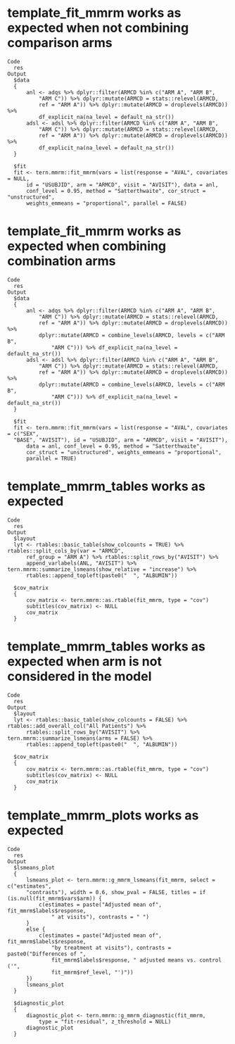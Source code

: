 # template_fit_mmrm works as expected when not combining comparison arms

    Code
      res
    Output
      $data
      {
          anl <- adqs %>% dplyr::filter(ARMCD %in% c("ARM A", "ARM B", 
              "ARM C")) %>% dplyr::mutate(ARMCD = stats::relevel(ARMCD, 
              ref = "ARM A")) %>% dplyr::mutate(ARMCD = droplevels(ARMCD)) %>% 
              df_explicit_na(na_level = default_na_str())
          adsl <- adsl %>% dplyr::filter(ARMCD %in% c("ARM A", "ARM B", 
              "ARM C")) %>% dplyr::mutate(ARMCD = stats::relevel(ARMCD, 
              ref = "ARM A")) %>% dplyr::mutate(ARMCD = droplevels(ARMCD)) %>% 
              df_explicit_na(na_level = default_na_str())
      }
      
      $fit
      fit <- tern.mmrm::fit_mmrm(vars = list(response = "AVAL", covariates = NULL, 
          id = "USUBJID", arm = "ARMCD", visit = "AVISIT"), data = anl, 
          conf_level = 0.95, method = "Satterthwaite", cor_struct = "unstructured", 
          weights_emmeans = "proportional", parallel = FALSE)
      

# template_fit_mmrm works as expected when combining combination arms

    Code
      res
    Output
      $data
      {
          anl <- adqs %>% dplyr::filter(ARMCD %in% c("ARM A", "ARM B", 
              "ARM C")) %>% dplyr::mutate(ARMCD = stats::relevel(ARMCD, 
              ref = "ARM A")) %>% dplyr::mutate(ARMCD = droplevels(ARMCD)) %>% 
              dplyr::mutate(ARMCD = combine_levels(ARMCD, levels = c("ARM B", 
                  "ARM C"))) %>% df_explicit_na(na_level = default_na_str())
          adsl <- adsl %>% dplyr::filter(ARMCD %in% c("ARM A", "ARM B", 
              "ARM C")) %>% dplyr::mutate(ARMCD = stats::relevel(ARMCD, 
              ref = "ARM A")) %>% dplyr::mutate(ARMCD = droplevels(ARMCD)) %>% 
              dplyr::mutate(ARMCD = combine_levels(ARMCD, levels = c("ARM B", 
                  "ARM C"))) %>% df_explicit_na(na_level = default_na_str())
      }
      
      $fit
      fit <- tern.mmrm::fit_mmrm(vars = list(response = "AVAL", covariates = c("SEX", 
      "BASE", "AVISIT"), id = "USUBJID", arm = "ARMCD", visit = "AVISIT"), 
          data = anl, conf_level = 0.95, method = "Satterthwaite", 
          cor_struct = "unstructured", weights_emmeans = "proportional", 
          parallel = TRUE)
      

# template_mmrm_tables works as expected

    Code
      res
    Output
      $layout
      lyt <- rtables::basic_table(show_colcounts = TRUE) %>% rtables::split_cols_by(var = "ARMCD", 
          ref_group = "ARM A") %>% rtables::split_rows_by("AVISIT") %>% 
          append_varlabels(ANL, "AVISIT") %>% tern.mmrm::summarize_lsmeans(show_relative = "increase") %>% 
          rtables::append_topleft(paste0("  ", "ALBUMIN"))
      
      $cov_matrix
      {
          cov_matrix <- tern.mmrm::as.rtable(fit_mmrm, type = "cov")
          subtitles(cov_matrix) <- NULL
          cov_matrix
      }
      

# template_mmrm_tables works as expected when arm is not considered in the model

    Code
      res
    Output
      $layout
      lyt <- rtables::basic_table(show_colcounts = FALSE) %>% rtables::add_overall_col("All Patients") %>% 
          rtables::split_rows_by("AVISIT") %>% tern.mmrm::summarize_lsmeans(arms = FALSE) %>% 
          rtables::append_topleft(paste0("  ", "ALBUMIN"))
      
      $cov_matrix
      {
          cov_matrix <- tern.mmrm::as.rtable(fit_mmrm, type = "cov")
          subtitles(cov_matrix) <- NULL
          cov_matrix
      }
      

# template_mmrm_plots works as expected

    Code
      res
    Output
      $lsmeans_plot
      {
          lsmeans_plot <- tern.mmrm::g_mmrm_lsmeans(fit_mmrm, select = c("estimates", 
          "contrasts"), width = 0.6, show_pval = FALSE, titles = if (is.null(fit_mmrm$vars$arm)) {
              c(estimates = paste("Adjusted mean of", fit_mmrm$labels$response, 
                  " at visits"), contrasts = " ")
          }
          else {
              c(estimates = paste("Adjusted mean of", fit_mmrm$labels$response, 
                  "by treatment at visits"), contrasts = paste0("Differences of ", 
                  fit_mmrm$labels$response, " adjusted means vs. control ('", 
                  fit_mmrm$ref_level, "')"))
          })
          lsmeans_plot
      }
      
      $diagnostic_plot
      {
          diagnostic_plot <- tern.mmrm::g_mmrm_diagnostic(fit_mmrm, 
              type = "fit-residual", z_threshold = NULL)
          diagnostic_plot
      }
      

